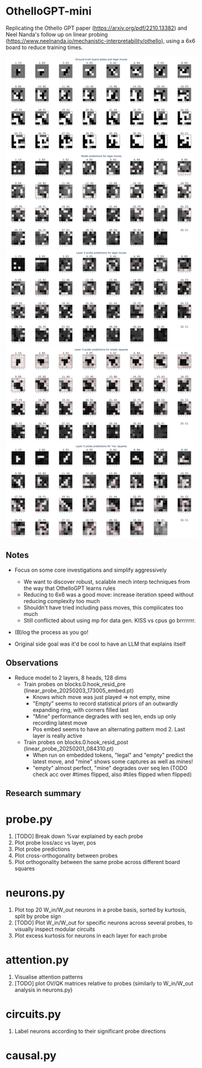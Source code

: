 # OthelloGPT-mini

Replicating the Othello GPT paper (https://arxiv.org/pdf/2210.13382) and Neel Nanda's follow up on linear probing (https://www.neelnanda.io/mechanistic-interpretability/othello), using a 6x6 board to reduce training times.

![alt text](data/images/truth.png)
![alt text](data/images/preds.png)
![alt text](data/images/probe_preds.png)
![alt text](data/images/probe_empty.png)
![alt text](data/images/probe_mine.png)


## Notes

- Focus on some core investigations and simplify aggressively
    - We want to discover robust, scalable mech interp techniques from the way that OthelloGPT learns rules
    - Reducing to 6x6 was a good move: increase iteration speed without reducing complexity too much
    - Shouldn't have tried including pass moves, this complicates too much
    - Still conflicted about using mp for data gen. KISS vs cpus go brrrrrrr.
- (B)log the process as you go!


- Original side goal was it'd be cool to have an LLM that explains itself


## Observations

- Reduce model to 2 layers, 8 heads, 128 dims
    - Train probes on blocks.0.hook_resid_pre (linear_probe_20250203_173005_embed.pt)
        - Knows which move was just played => not empty, mine
        - "Empty" seems to record statistical priors of an outwardly expanding ring, with corners filled last
        - "Mine" performance degrades with seq len, ends up only recording latest move
        - Pos embed seems to have an alternating pattern mod 2. Last layer is really active
    - Train probes on blocks.0.hook_resid_post (linear_probe_20250201_084310.pt)
        - When run on embedded tokens, "legal" and "empty" predict the latest move, and "mine" shows some captures as well as mines!
        - "empty" almost perfect, "mine" degrades over seq len (TODO check acc over #times flipped, also #tiles flipped when flipped)

## Research summary

# probe.py
1. [TODO] Break down %var explained by each probe
2. Plot probe loss/acc vs layer, pos
3. Plot probe predictions
4. Plot cross-orthogonality between probes
5. Plot orthogonality between the same probe across different board squares

# neurons.py
1. Plot top 20 W_in/W_out neurons in a probe basis, sorted by kurtosis, split by probe sign
2. [TODO] Plot W_in/W_out for specific neurons across several probes, to visually inspect modular circuits
3. Plot excess kurtosis for neurons in each layer for each probe

# attention.py
1. Visualise attention patterns
2. [TODO] plot OV/QK matrices relative to probes (similarly to W_in/W_out analysis in neurons.py)

# circuits.py
1. Label neurons according to their significant probe directions

# causal.py
